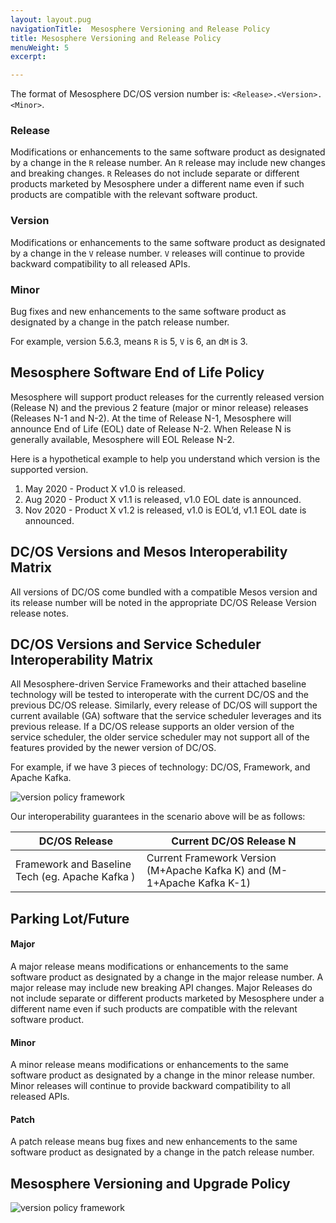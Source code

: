 ```yaml
---
layout: layout.pug
navigationTitle:  Mesosphere Versioning and Release Policy
title: Mesosphere Versioning and Release Policy
menuWeight: 5
excerpt:

---
```



The format of Mesosphere DC/OS version number is: `<Release>.<Version>.<Minor>`.


### Release
Modifications or enhancements to the same software product as designated by a change in the `R` release number.  An `R` release may include new changes and breaking changes. `R` Releases do not include separate or different products marketed by Mesosphere under a different name even if such products are compatible with the relevant software product.

### Version
Modifications or enhancements to the same software product as designated by a change in the `V` release number. `V` releases will continue to provide backward compatibility to all released APIs.

### Minor
Bug fixes and new enhancements to the same software product as designated by a change in the patch release number.

For example, version 5.6.3, means `R` is 5, `V` is 6, an d`M` is 3.

## Mesosphere Software End of Life Policy

Mesosphere will support product releases for the currently released version (Release N) and the previous 2 feature (major or minor release) releases (Releases N-1 and N-2). At the time of Release N-1, Mesosphere will announce End of Life (EOL) date of Release N-2. When Release N is generally available, Mesosphere will EOL Release N-2.

Here is a hypothetical example to help you understand which version is the supported version.

1.  May 2020 - Product X v1.0 is released.
1.  Aug 2020 - Product X v1.1 is released, v1.0 EOL date is announced.
1.  Nov 2020 - Product X v1.2 is released,  v1.0 is EOL’d, v1.1 EOL date is announced.

## DC/OS Versions and Mesos Interoperability Matrix

All versions of DC/OS come bundled with a compatible Mesos version and its release number will be noted in the appropriate DC/OS Release Version release notes.

## DC/OS Versions and Service Scheduler Interoperability Matrix

All Mesosphere-driven Service Frameworks and their attached baseline technology will be tested to interoperate with the current DC/OS and the previous DC/OS release. Similarly, every release of DC/OS will support the current available (GA) software that the service scheduler leverages and its previous release.  If a DC/OS release supports an older version of the service scheduler, the older service scheduler may not support all of the features provided by the newer version of DC/OS.

For example, if we have 3 pieces of technology: DC/OS, Framework, and Apache Kafka.

![version policy framework](/1.8/img/version-policy-1.png)

Our interoperability guarantees in the scenario above will be as follows:

| **DC/OS Release**                                 | **Current DC/OS Release N**                                                 |
|-----------------------------------------------|-------------------------------------------------------------------------|
| Framework and Baseline Tech (eg. Apache Kafka ) | Current Framework Version (M+Apache Kafka K) and (M-1+Apache Kafka K-1) |

## Parking Lot/Future

<!-- ### Semantic Versioning

Semantic versioning is a widely-adopted scheme for describing meaning about the underlying code and what has been modified from one version to the next.  It is  well documented at [www.semver.org](http://www.semver.org/) and is based on a release number which has 3 primary components: major release number, minor release number and patch release number.

### `<MAJOR>.<MINOR>.<PATCH>`
-->

#### Major
A major release means modifications or enhancements to the same software product as designated by a change in the major release number.  A major release may include new breaking API changes. Major Releases do not include separate or different products marketed by Mesosphere under a different name even if such products are compatible with the relevant software product.

#### Minor
A minor release means modifications or enhancements to the same software product as designated by a change in the minor release number. Minor releases will continue to provide backward compatibility to all released APIs.

#### Patch
A patch release means bug fixes and new enhancements to the same software product as designated by a change in the patch release number.

## Mesosphere Versioning and Upgrade Policy

![version policy framework](/1.8/img/version-policy-2.png)
